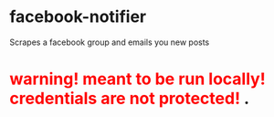 # facebook-notifier
Scrapes a facebook group and emails you new posts

# <span style="color:red">warning! meant to be run locally! credentials are not protected! </span>.